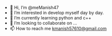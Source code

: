 - 👋 Hi, I’m @meManish47
- 👀 I’m interested in develop myself day by day. 
- 🌱 I’m currently learning python and c++  
- 💞️ I’m looking to collaborate on ...
- 📫 How to reach me kmanish57610@gmail.com
<!---
meManish47/meManish47 is a ✨ special ✨ repository because its `README.md` (this file) appears on your GitHub profile.
You can click the Preview link to take a look at your changes.
--->
